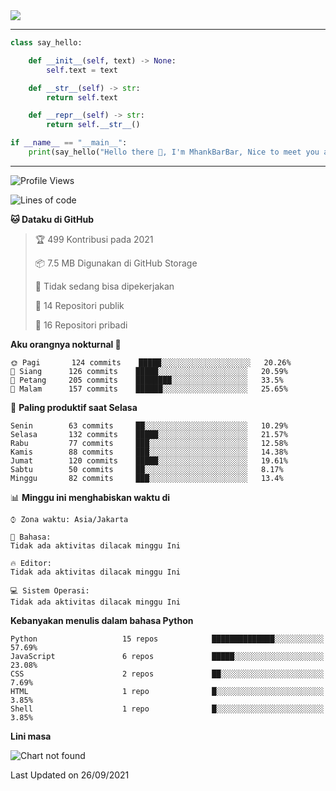 <img align="center" height="auto" src="https://github.com/MhankBarBar/MhankBarBar/blob/master/img/1.jpg"/>
<!--
___
![Metrics](https://github.com/MhankBarBar/MhankBarBar/blob/master/github-metrics.svg)
___
-->
<!--
[![ReadMe Card](https://github-readme-stats.vercel.app/api/pin/?username=mhankbarbar&repo=termux-wabot&theme=auto)](https://github.com/mhankbarbar/termux-wabot)
-->

---
```python
class say_hello:

    def __init__(self, text) -> None:
        self.text = text

    def __str__(self) -> str:
        return self.text

    def __repr__(self) -> str:
        return self.__str__()

if __name__ == "__main__":
    print(say_hello("Hello there 👋, I'm MhankBarBar, Nice to meet you all!"))
```
---
<!--START_SECTION:waka-->
![Profile Views](http://img.shields.io/badge/Profil%20dilihat-254-blue)

![Lines of code](https://img.shields.io/badge/Sejak%20Hello%20World%20aku%20telah%20menulis-494682%20baris%20kode-blue)

**🐱 Dataku di GitHub** 

> 🏆 499 Kontribusi pada 2021
 > 
> 📦 7.5 MB Digunakan di GitHub Storage 
 > 
> 🚫 Tidak sedang bisa dipekerjakan
 > 
> 📜 14 Repositori publik 
 > 
> 🔑 16 Repositori pribadi  
 > 
**Aku orangnya nokturnal 🦉** 

```text
🌞 Pagi       124 commits    █████░░░░░░░░░░░░░░░░░░░░   20.26% 
🌆 Siang      126 commits    █████░░░░░░░░░░░░░░░░░░░░   20.59% 
🌃 Petang     205 commits    ████████░░░░░░░░░░░░░░░░░   33.5% 
🌙 Malam      157 commits    ██████░░░░░░░░░░░░░░░░░░░   25.65%

```
📅 **Paling produktif saat Selasa** 

```text
Senin        63 commits     ██░░░░░░░░░░░░░░░░░░░░░░░   10.29% 
Selasa       132 commits    █████░░░░░░░░░░░░░░░░░░░░   21.57% 
Rabu         77 commits     ███░░░░░░░░░░░░░░░░░░░░░░   12.58% 
Kamis        88 commits     ███░░░░░░░░░░░░░░░░░░░░░░   14.38% 
Jumat        120 commits    █████░░░░░░░░░░░░░░░░░░░░   19.61% 
Sabtu        50 commits     ██░░░░░░░░░░░░░░░░░░░░░░░   8.17% 
Minggu       82 commits     ███░░░░░░░░░░░░░░░░░░░░░░   13.4%

```


📊 **Minggu ini menghabiskan waktu di** 

```text
⌚︎ Zona waktu: Asia/Jakarta

💬 Bahasa: 
Tidak ada aktivitas dilacak minggu Ini

🔥 Editor: 
Tidak ada aktivitas dilacak minggu Ini

💻 Sistem Operasi: 
Tidak ada aktivitas dilacak minggu Ini

```

**Kebanyakan menulis dalam bahasa Python** 

```text
Python                   15 repos            ██████████████░░░░░░░░░░░   57.69% 
JavaScript               6 repos             █████░░░░░░░░░░░░░░░░░░░░   23.08% 
CSS                      2 repos             ██░░░░░░░░░░░░░░░░░░░░░░░   7.69% 
HTML                     1 repo              █░░░░░░░░░░░░░░░░░░░░░░░░   3.85% 
Shell                    1 repo              █░░░░░░░░░░░░░░░░░░░░░░░░   3.85%

```


**Lini masa**

![Chart not found](https://raw.githubusercontent.com/MhankBarBar/MhankBarBar/master/charts/bar_graph.png) 


 Last Updated on 26/09/2021
<!--END_SECTION:waka-->
